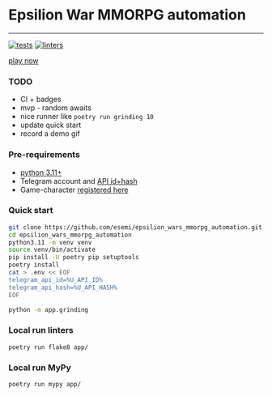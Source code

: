 # Epsilion War MMORPG automation
---

[![tests](https://github.com/esemi/epsilion_wars_mmorpg_automation/actions/workflows/tests.yml/badge.svg?branch=master)](https://github.com/esemi/epsilion_wars_mmorpg_automation/actions/workflows/tests.yml)
[![linters](https://github.com/esemi/epsilion_wars_mmorpg_automation/actions/workflows/linters.yml/badge.svg?branch=master)](https://github.com/esemi/epsilion_wars_mmorpg_automation/actions/workflows/linters.yml)


[play now](https://t.me/epsilionwarbot?start=ref-537453818)


### TODO
- CI + badges
- mvp - random awaits
- nice runner like `poetry run grinding 10`
- update quick start
- record a demo gif


### Pre-requirements
- [python 3.11+](https://www.python.org/downloads/)
- Telegram account and [API id+hash](https://docs.telethon.dev/en/stable/basic/signing-in.html#signing-in)
- Game-character [registered here](https://t.me/epsilionwarbot?start=ref-537453818)

### Quick start
```bash
git clone https://github.com/esemi/epsilion_wars_mmorpg_automation.git
cd epsilion_wars_mmorpg_automation
python3.11 -m venv venv
source venv/bin/activate
pip install -U poetry pip setuptools
poetry install
cat > .env << EOF
telegram_api_id=%U_API_ID%
telegram_api_hash=%U_API_HASH%
EOF

python -m app.grinding
```

### Local run linters
```
poetry run flake8 app/
```

### Local run MyPy
```
poetry run mypy app/
```
